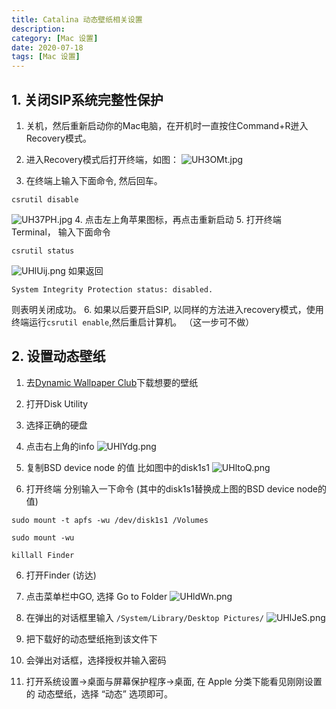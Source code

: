 ```yaml
---
title: Catalina 动态壁纸相关设置
description: 
category: [Mac 设置]
date: 2020-07-18
tags: [Mac 设置]
---
```


## 1. 关闭SIP系统完整性保护

1. 关机，然后重新启动你的Mac电脑，在开机时一直按住Command+R迸入Recovery模式。
2. 进入Recovery模式后打开终端，如图：
![UH3OMt.jpg](https://s1.ax1x.com/2020/07/22/UH3OMt.jpg)

3. 在终端上输入下面命令, 然后回车。
```
csrutil disable
```
![UH37PH.jpg](https://s1.ax1x.com/2020/07/22/UH37PH.jpg)
4. 点击左上角苹果图标，再点击重新启动
5. 打开终端 Terminal， 输入下面命令
```
csrutil status
```
![UHlUij.png](https://s1.ax1x.com/2020/07/22/UHlUij.png)
如果返回
```
System Integrity Protection status: disabled.
```
则表明关闭成功。
6. 如果以后要开启SIP, 以同样的方法进入recovery模式，使用终端运行`csrutil enable`,然后重启计算机。 （这一步可不做）

## 2. 设置动态壁纸

1. 去[Dynamic Wallpaper Club](https://dynamicwallpaper.club/gallery)下载想要的壁纸
1. 打开Disk Utility
2. 选择正确的硬盘
3. 点击右上角的info
![UHlYdg.png](https://s1.ax1x.com/2020/07/22/UHlYdg.png)

4. 复制BSD device node 的值 比如图中的disk1s1
![UHltoQ.png](https://s1.ax1x.com/2020/07/22/UHltoQ.png)

5. 打开终端 分别输入一下命令 (其中的disk1s1替换成上图的BSD device node的值)
```
sudo mount -t apfs -wu /dev/disk1s1 /Volumes
```
```
sudo mount -wu
```
```
killall Finder
```
6. 打开Finder (访达)
7. 点击菜单栏中GO, 选择 Go to Folder
![UHldWn.png](https://s1.ax1x.com/2020/07/22/UHldWn.png)


8. 在弹出的对话框里输入 `/System/Library/Desktop Pictures/`
![UHlJeS.png](https://s1.ax1x.com/2020/07/22/UHlJeS.png)


9. 把下载好的动态壁纸拖到该文件下

10. 会弹出对话框，选择授权并输入密码

11. 打开系统设置->桌面与屏幕保护程序->桌面, 在 Apple 分类下能看见刚刚设置的 动态壁纸，选择 “动态” 选项即可。
